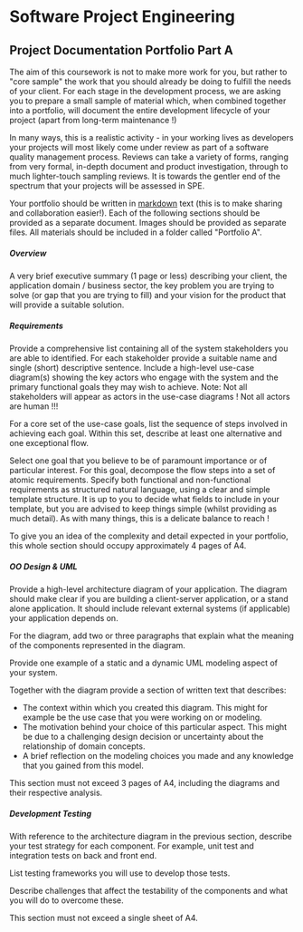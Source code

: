 Software Project Engineering
============================
Project Documentation Portfolio Part A
--------------------------------------

The aim of this coursework is not to make more work for you, but rather to "core sample" the work that you should already be doing to fulfill the needs of your client. For each stage in the development process, we are asking you to prepare a small sample of material which, when combined together into a portfolio, will document the entire development lifecycle of your project (apart from long-term maintenance !)

In many ways, this is a realistic activity - in your working lives as developers your projects will most likely come under review as part of a software quality management process. Reviews can take a variety of forms, ranging from very formal, in-depth document and product investigation, through to much lighter-touch sampling reviews. It is towards the gentler end of the spectrum that your projects will be assessed in SPE.

Your portfolio should be written in [markdown](https://github.com/adam-p/markdown-here/wiki/Markdown-Cheatsheet) text (this is to make sharing and collaboration easier!). Each of the following sections should be provided as a separate document. Images should be provided as separate files. All materials should be included in a folder called "Portfolio A".

##### Overview
A very brief executive summary (1 page or less) describing your client, the application domain / business sector, the key problem you are trying to solve (or gap that you are trying to fill) and your vision for the product that will provide a suitable solution.

##### Requirements
Provide a comprehensive list containing all of the system stakeholders you are able to identified. For each stakeholder provide a suitable name and single (short) descriptive sentence. Include a high-level use-case diagram(s) showing the key actors who engage with the system and the primary functional goals they may wish to achieve. Note: Not all stakeholders will appear as actors in the use-case diagrams ! Not all actors are human !!!

For a core set of the use-case goals, list the sequence of steps involved in achieving each goal. Within this set, describe at least one alternative and one exceptional flow.

Select one goal that you believe to be of paramount importance or of particular interest. For this goal, decompose the flow steps into a set of atomic requirements. Specify both functional and non-functional requirements as structured natural language, using a clear and simple template structure. It is up to you to decide what fields to include in your template, but you are advised to keep things simple (whilst providing as much detail). As with many things, this is a delicate balance to reach !

To give you an idea of the complexity and detail expected in your portfolio, this whole section should occupy approximately 4 pages of A4.

##### OO Design & UML
Provide a high-level architecture diagram of your application. The diagram should make clear if you are building a client-server application, or a stand alone application. It should include relevant external systems (if applicable) your application depends on.

For the diagram, add two or three paragraphs that explain what the meaning of the components represented in the diagram.

Provide one example of a static and a dynamic UML modeling aspect of your system.

Together with the diagram provide a section of written text that describes:
-	The context within which you created this diagram. This might for example be the use case that you were working on or modeling.
-	The motivation behind your choice of this particular aspect. This might be due to a challenging design decision or uncertainty about the relationship of domain concepts.
-	A brief reflection on the modeling choices you made and any knowledge that you gained from this model.

This section must not exceed 3 pages of A4, including the diagrams and their respective analysis.


##### Development Testing
With reference to the architecture diagram in the previous section, describe your test strategy for each component. For example, unit test and integration tests on back and front end.

List testing frameworks you will use to develop those tests.

Describe challenges that affect the testability of the components and what you will do to overcome these.

This section must not exceed a single sheet of A4.

